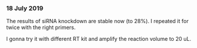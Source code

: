 ### 18 July 2019
The results of siRNA knockdown are stable now (to 28%). I repeated it for twice with the right primers.

I gonna try it with different RT kit and amplify the reaction volume to 20 uL.

